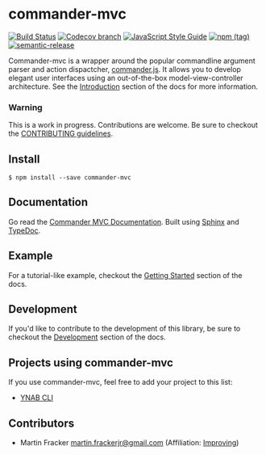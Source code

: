 # commander-mvc

[![Build Status](https://travis-ci.org/Towerism/commander-mvc.svg?branch=master)](https://travis-ci.org/Towerism/commander-mvc)
[![Codecov branch](https://img.shields.io/codecov/c/github/towerism/commander-mvc/master.svg)](https://codecov.io/gh/Towerism/commander-mvc)
[![JavaScript Style Guide](https://img.shields.io/badge/code_style-standard-brightgreen.svg)](https://standardjs.com)
[![npm (tag)](https://img.shields.io/npm/v/commander-mvc/latest.svg)](https://www.npmjs.com/package/commander-mvc)
[![semantic-release](https://img.shields.io/badge/%20%20%F0%9F%93%A6%F0%9F%9A%80-semantic--release-e10079.svg)](https://github.com/semantic-release/semantic-release)

Commander-mvc is a wrapper around the popular commandline argument parser and
action dispactcher, [commander.js](https://www.github.com/tj/commander.js).
It allows you to develop elegant user interfaces using an out-of-the-box
model-view-controller architecture. See the
[Introduction](https://towerism.github.io/commander-mvc/intro.html)
section of the docs for more information.

### Warning

This is a work in progress. Contributions are welcome. Be sure to checkout the [CONTRIBUTING guidelines](.github/CONTRIBUTING.md).

## Install

```
$ npm install --save commander-mvc
```

## Documentation

Go read the [Commander MVC Documentation](https://towerism.github.io/commander-mvc). Built using
[Sphinx](https://www.sphinx-doc.org) and
[TypeDoc](https://github.com/TypeStrong/typedoc).

## Example

For a tutorial-like example, checkout the 
[Getting Started](https://towerism.github.io/commander-mvc/getting-started.html) section of the docs.

## Development

If you'd like to contribute to the development of this library, be sure to
checkout the
[Development](https://towerism.github.io/commander-mvc/contributing.html#Development)
section of the docs.

## Projects using commander-mvc

If you use commander-mvc, feel free to add your project to this list:

- [YNAB CLI](https://www.github.com/towerism/ynab-cli)

## Contributors

- Martin Fracker <martin.frackerjr@gmail.com> (Affiliation: [Improving](https://www.improving.com))
